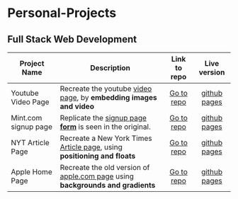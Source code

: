 # Personal-Projects

## Full Stack Web Development

| Project Name  | Description | Link to repo  | Live version |
| ------------- | ------------- | :-------------: | :-------------: |
| Youtube Video Page  | Recreate the youtube [video page](https://www.youtube.com/watch?v=V74l_zS1x8E), by **embedding images and video**  | [Go to repo](https://github.com/keshav-c/youtube-page)  | [github pages](https://keshav-c.github.io/youtube-page/)  |
| Mint.com signup page  | Replicate the [signup page **form**](https://wwws.mint.com/login.event?task=S) is seen in the original. | [Go to repo](https://github.com/keshav-c/mint-signup)  | [github pages](https://keshav-c.github.io/mint-signup/index.html)  |
| NYT Article Page | Recreate a New York Times [Article page](https://www.nytimes.com/2014/03/18/science/space/detection-of-waves-in-space-buttresses-landmark-theory-of-big-bang.html?_r=0), using **positioning and floats** | [Go to repo](https://github.com/keshav-c/nytimes) | [github pages](https://keshav-c.github.io/nytimes/index.html) |
| Apple Home Page | Recreate the old version of [apple.com page](https://web.archive.org/web/20140301004610/http://www.apple.com/) using **backgrounds and gradients** | [Go to repo](https://github.com/keshav-c/apple-page) | [github pages](https://keshav-c.github.io/apple-page/index.html) |
